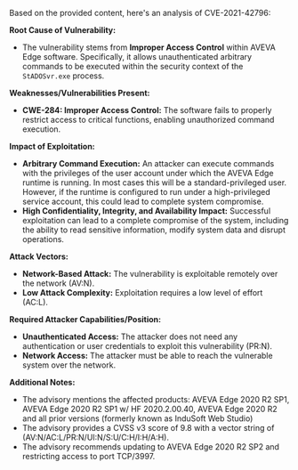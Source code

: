 Based on the provided content, here's an analysis of CVE-2021-42796:

**Root Cause of Vulnerability:**

*   The vulnerability stems from **Improper Access Control** within AVEVA Edge software. Specifically, it allows unauthenticated arbitrary commands to be executed within the security context of the `StADOSvr.exe` process.

**Weaknesses/Vulnerabilities Present:**

*   **CWE-284: Improper Access Control:** The software fails to properly restrict access to critical functions, enabling unauthorized command execution.

**Impact of Exploitation:**

*   **Arbitrary Command Execution:** An attacker can execute commands with the privileges of the user account under which the AVEVA Edge runtime is running. In most cases this will be a standard-privileged user. However, if the runtime is configured to run under a high-privileged service account, this could lead to complete system compromise.
*   **High Confidentiality, Integrity, and Availability Impact:** Successful exploitation can lead to a complete compromise of the system, including the ability to read sensitive information, modify system data and disrupt operations.

**Attack Vectors:**

*   **Network-Based Attack:** The vulnerability is exploitable remotely over the network (AV:N).
*   **Low Attack Complexity:** Exploitation requires a low level of effort (AC:L).

**Required Attacker Capabilities/Position:**

*   **Unauthenticated Access:** The attacker does not need any authentication or user credentials to exploit this vulnerability (PR:N).
*   **Network Access:** The attacker must be able to reach the vulnerable system over the network.

**Additional Notes:**
*   The advisory mentions the affected products: AVEVA Edge 2020 R2 SP1, AVEVA Edge 2020 R2 SP1 w/ HF 2020.2.00.40, AVEVA Edge 2020 R2 and all prior versions (formerly known as InduSoft Web Studio)
*   The advisory provides a CVSS v3 score of 9.8 with a vector string of (AV:N/AC:L/PR:N/UI:N/S:U/C:H/I:H/A:H).
*   The advisory recommends updating to AVEVA Edge 2020 R2 SP2 and restricting access to port TCP/3997.